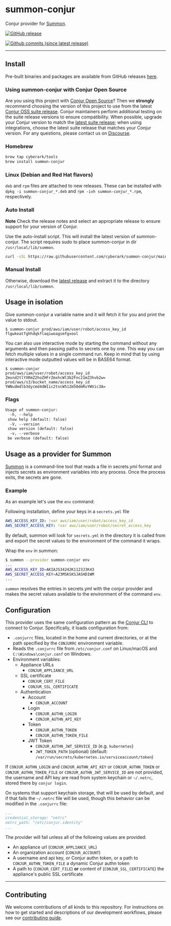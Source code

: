 # summon-conjur

Conjur provider for [Summon](https://github.com/cyberark/summon).

[![GitHub release](https://img.shields.io/github/release/cyberark/summon-conjur.svg)](https://github.com/cyberark/summon-conjur/releases/latest)

[![Github commits (since latest release)](https://img.shields.io/github/commits-since/cyberark/summon-conjur/latest.svg)](https://github.com/cyberark/summon-conjur/commits/main)

---

## Install

Pre-built binaries and packages are available from GitHub releases
[here](https://github.com/cyberark/summon-conjur/releases).

### Using summon-conjur with Conjur Open Source

Are you using this project with [Conjur Open Source](https://github.com/cyberark/conjur)? Then we
**strongly** recommend choosing the version of this project to use from the latest [Conjur OSS
suite release](https://docs.conjur.org/Latest/en/Content/Overview/Conjur-OSS-Suite-Overview.html).
Conjur maintainers perform additional testing on the suite release versions to ensure
compatibility. When possible, upgrade your Conjur version to match the
[latest suite release](https://docs.conjur.org/Latest/en/Content/ReleaseNotes/ConjurOSS-suite-RN.htm);
when using integrations, choose the latest suite release that matches your Conjur version. For any
questions, please contact us on [Discourse](https://discuss.cyberarkcommons.org/c/conjur/5).

### Homebrew

```bash
brew tap cyberark/tools
brew install summon-conjur
```

### Linux (Debian and Red Hat flavors)

`deb` and `rpm` files are attached to new releases.
These can be installed with `dpkg -i summon-conjur_*.deb` and
`rpm -ivh summon-conjur_*.rpm`, respectively.

### Auto Install

**Note** Check the release notes and select an appropriate release to ensure support for your version of Conjur.

Use the auto-install script. This will install the latest version of summon-conjur.
The script requires sudo to place summon-conjur in dir `/usr/local/lib/summon`.

```bash
curl -sSL https://raw.githubusercontent.com/cyberark/summon-conjur/main/install.sh | bash
```

### Manual Install

Otherwise, download the [latest release](https://github.com/cyberark/summon-conjur/releases) and extract it to the directory `/usr/local/lib/summon`.

## Usage in isolation

Give summon-conjur a variable name and it will fetch it for you and print the value to stdout.

```shell
$ summon-conjur prod/aws/iam/user/robot/access_key_id
flgwkeatfghhdqkflaqiwoagsmfgxool
```

You can also use interactive mode by starting the command without any arguments 
and then passing paths to secrets one by one. This way you can fetch multiple values in a single command run.
Keep in mind that by using interactive mode outputted values will be in BASE64 format.

```shell
$ summon-conjur
prod/aws/iam/user/robot/access_key_id
Zmxnd2tlYXRmZ2hoZHFrZmxhcWl3b2Fnc21mZ3hvb2w=
prod/aws/s3/bucket_name/access_key_id
YWNudmdlb3dycmd4dW1ic2tncW51Zm50dmRvYWVic3A=
```

### Flags

```txt
Usage of summon-conjur:
  -h, --help
 show help (default: false)
  -V, --version
 show version (default: false)
  -v, --verbose
 be verbose (default: false)
```

## Usage as a provider for Summon

[Summon](https://github.com/cyberark/summon/) is a command-line tool that reads a file in secrets.yml format and injects secrets as environment variables into any process. Once the process exits, the secrets are gone.

### Example

As an example let's use the `env` command:

Following installation, define your keys in a `secrets.yml` file

```yml
AWS_ACCESS_KEY_ID: !var aws/iam/user/robot/access_key_id
AWS_SECRET_ACCESS_KEY: !var aws/iam/user/robot/secret_access_key
```

By default, summon will look for `secrets.yml` in the directory it is called from and export the secret values to the environment of the command it wraps.

Wrap the `env` in summon:

```sh
$ summon --provider summon-conjur env
...
AWS_ACCESS_KEY_ID=AKIAJS34242K1123J3K43
AWS_SECRET_ACCESS_KEY=A23MSKSKSJASHDIWM
...
```

`summon` resolves the entries in secrets.yml with the conjur provider and makes the secret values available to the environment of the command `env`.

## Configuration

This provider uses the same configuration pattern as the [Conjur CLI](https://github.com/cyberark/conjur-cli-go)
to connect to Conjur. Specifically, it loads configuration from:

* `.conjurrc` files, located in the home and current directories, or at the
    path specified by the `CONJURRC` environment variable.
* Reads the `.conjurrc` file from `/etc/conjur.conf` on Linux/macOS and `C:\Windows\conjur.conf` on Windows.
* Environment variables:
  * Appliance URLs
    * `CONJUR_APPLIANCE_URL`
  * SSL certificate
    * `CONJUR_CERT_FILE`
    * `CONJUR_SSL_CERTIFICATE`
  * Authentication
    * Account
      * `CONJUR_ACCOUNT`
    * Login
      * `CONJUR_AUTHN_LOGIN`
      * `CONJUR_AUTHN_API_KEY`
    * Token
      * `CONJUR_AUTHN_TOKEN`
      * `CONJUR_AUTHN_TOKEN_FILE`
    * JWT Token
      * `CONJUR_AUTHN_JWT_SERVICE_ID`  (e.g. `kubernetes`)
      * `JWT_TOKEN_PATH` (optional)  (default: `/var/run/secrets/kubernetes.io/serviceaccount/token`)

If `CONJUR_AUTHN_LOGIN` and `CONJUR_AUTHN_API_KEY` or `CONJUR_AUTHN_TOKEN` or `CONJUR_AUTHN_TOKEN_FILE` or `CONJUR_AUTHN_JWT_SERVICE_ID` are not provided, the username and API key are read from system keychain or `~/.netrc`, stored there by `conjur login`.

On systems that support keychain storage, that will be used by default, and if that fails the `~/.netrc` file will be used,
though this behavior can be modified in the `.conjurrc` file:

```yaml
...
credential_storage: "netrc"
netrc_path: "/etc/conjur.identity"
...
```

The provider will fail unless all of the following values are provided:

* An appliance url (`CONJUR_APPLIANCE_URL`)
* An organization account (`CONJUR_ACCOUNT`)
* A username and api key, or Conjur authn token, or a path to `CONJUR_AUTHN_TOKEN_FILE` a dynamic Conjur authn token
* A path to (`CONJUR_CERT_FILE`) **or** content of (`CONJUR_SSL_CERTIFICATE`) the appliance's public SSL certificate

---

## Contributing

We welcome contributions of all kinds to this repository. For instructions on how to get started and descriptions of our development workflows, please see our [contributing
guide][contrib].

[contrib]: CONTRIBUTING.md
